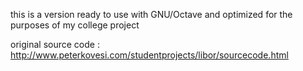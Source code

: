 this is a version ready to use with GNU/Octave and optimized for the purposes of my college project

original source code : http://www.peterkovesi.com/studentprojects/libor/sourcecode.html